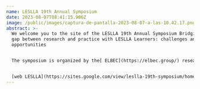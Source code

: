 ```yaml
---
name: LESLLA 19th Annual Symposium
date: 2023-08-07T08:41:15.906Z
image: /public/images/captura-de-pantalla-2023-08-07-a-las-10.42.17.png
abstract: >-
  We welcome you to the site of the LESLLA 19th Annual Symposium Bridging the
  gap between research and practice with LESLLA Learners: challenges and
  opportunities


  The symposium is organized by the[ ELBEC](https://elbec.group/) research group of the Autonomous University of Barcelona, and will take place in Barcelona on September 7-9, 2023. It will be an hybrid symposium: in person in Barcelona on Thursday September 7 and Friday September, 8 and virtual Saturday September, 9, 2023. The venue of the symposium will be the[ Residència d’investigadors](https://www.residencia-investigadors.es/) in Barcelona.


  [w﻿eb LESLLA](https://sites.google.com/view/leslla-19th-symposium/home?authuser=0)
---
```

